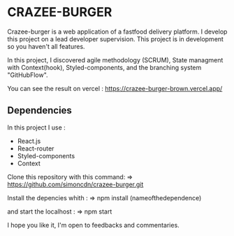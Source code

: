 # CRAZEE-BURGER

Crazee-burger is a web application of a fastfood delivery platform.
I develop this project on a lead developer supervision.
This project is in development so you haven't all features.

In this project, I discovered agile methodology (SCRUM), State managment with Context(hook), Styled-components, and the branching system "GitHubFlow".

You can see the result on vercel : https://crazee-burger-brown.vercel.app/

## Dependencies

In this project I use : 

  - React.js
  - React-router
  - Styled-components
  - Context


Clone this repository with this command: 
=>  https://github.com/simoncdn/crazee-burger.git

Install the depencies whith : 
=> npm install (nameofthedependence)

and start the localhost : 
=> npm start


I hope you like it, I'm open to feedbacks and commentaries.
